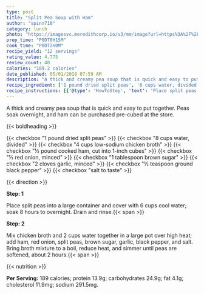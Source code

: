 ```yaml
---
type: post
title: "Split Pea Soup with Ham"
author: "spinn710"
category: lunch
photo: "https://imagesvc.meredithcorp.io/v3/mm/image?url=https%3A%2F%2Fimages.media-allrecipes.com%2Fuserphotos%2F2080739.jpg"
prep_time: "P0DT0H15M"
cook_time: "P0DT2H0M"
recipe_yield: "12 servings"
rating_value: 4.775
review_count: 40
calories: "189.2 calories"
date_published: 05/01/2018 07:59 AM
description: "A thick and creamy pea soup that is quick and easy to put together. Peas soak overnight, and ham can be purchased pre-cubed at the store."
recipe_ingredient: ['1 pound dried split peas', '8 cups water, divided', '4 cups low-sodium chicken broth', '½ pound cooked ham, cut into 1-inch cubes', '½ red onion, minced', '1 tablespoon brown sugar', '2 cloves garlic, minced', '½ teaspoon ground black pepper', 'salt to taste']
recipe_instructions: [{'@type': 'HowToStep', 'text': 'Place split peas into a large container and cover with 6 cups cool water; soak 8 hours to overnight. Drain and rinse.\n'}, {'@type': 'HowToStep', 'text': 'Mix chicken broth and 2 cups water together in a large pot over high heat; add ham, red onion, split peas, brown sugar, garlic, black pepper, and salt. Bring broth mixture to a boil, reduce heat, and simmer until peas are softened, about 2 hours.\n'}]
---
```


A thick and creamy pea soup that is quick and easy to put together. Peas soak overnight, and ham can be purchased pre-cubed at the store. 

{{< boldheading >}}

{{< checkbox "1 pound dried split peas" >}}
{{< checkbox "8 cups water, divided" >}}
{{< checkbox "4 cups low-sodium chicken broth" >}}
{{< checkbox "½ pound cooked ham, cut into 1-inch cubes" >}}
{{< checkbox "½  red onion, minced" >}}
{{< checkbox "1 tablespoon brown sugar" >}}
{{< checkbox "2 cloves garlic, minced" >}}
{{< checkbox "½ teaspoon ground black pepper" >}}
{{< checkbox "salt to taste" >}}


{{< direction >}}

**Step: 1**

Place split peas into a large container and cover with 6 cups cool water; soak 8 hours to overnight. Drain and rinse.{{< span >}}

**Step: 2**

Mix chicken broth and 2 cups water together in a large pot over high heat; add ham, red onion, split peas, brown sugar, garlic, black pepper, and salt. Bring broth mixture to a boil, reduce heat, and simmer until peas are softened, about 2 hours.{{< span >}}

{{< nutrition >}}

**Per Serving:** 189 calories; protein 13.9g; carbohydrates 24.9g; fat 4.1g; cholesterol 11.9mg; sodium 291.5mg.